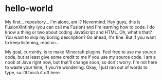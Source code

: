 hello-world
===========

My first... repository... I'm alone, am I? Nevermind.
Hey guys, this is FusionXInfinity (you can call me Fusion) and I'm learning how to code. I do know a thing or two about coding JavaScript and HTML. Oh, what's that? You want to skip my boring description? Go ahead, it's fine. But if you want to keep listening, read on...

My goal, currently, is to make Minecraft plugins. Feel free to use my source code, but at least give some credit to me if you use my source code. I am a noob at Java right now, but that'll change soon, so don't worry. I'm not here to waste your time, if you're wondering. Okay, I just ran out of words to type, so I'll finish it off here.
